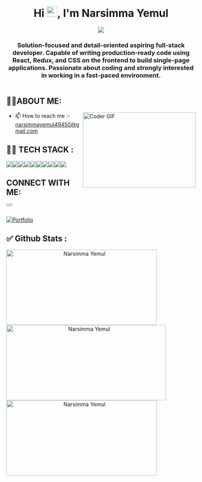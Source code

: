 <h1 align="center">Hi <img src="https://media.giphy.com/media/hvRJCLFzcasrR4ia7z/giphy.gif" width="28">, I'm Narsimma Yemul</h1>
<p align="center">
  <img src="https://readme-typing-svg.herokuapp.com/?lines=MERN+Stack+Developer&color=F77F18&center=true&width=500&height=40"/>
</p>

<h3 align="center">Solution-focused and detail-oriented aspiring full-stack developer. Capable of writing production-ready code using React, Redux, and CSS on the frontend to build single-page applications. Passionate about coding and strongly interested in working in a fast-paced environment.</h3>

<p align="left"> <img src="https://komarev.com/ghpvc/?username={}  &label=Profile%20views&color=red&style=for-the-badge" alt="" /> </p>

## 👨‍💻ABOUT ME: 
<img align="right" alt="Coder GIF" height=200 width=300 src="https://cdn.dribbble.com/users/14374/screenshots/3153764/media/08149640c0762f4fe83af0e15378d5bc.gif" />


<!--- - 💬 Ask me about Web Development --->

- 📫 How to reach me :-  narsimmayemul49450@gmail.com

<!--- - 📄 Know about my experiences &nbsp; <a href="https://drive.google.com/file/d/1V6YjI9ekR3lIPcNDnVtJZhJCa14Nfmer/view?usp=sharing" target="blank"><img align="center" src="https://img.shields.io/badge/-Resume-orange?style=for-the-badge" alt="" /></a> --->

## 👨‍💻 TECH STACK :

<div align="center" style="display: flex; flex-wrap: wrap;">
<img src="https://img.shields.io/badge/react-%2320232a.svg?style=for-the-badge&logo=react&logoColor=%2361DAFB" />
<img src="https://img.shields.io/badge/React_Router-CA4245?style=for-the-badge&logo=react-router&logoColor=white" />
<img src="https://img.shields.io/badge/redux-%23593d88.svg?style=for-the-badge&logo=redux&logoColor=white" />
<img src="https://img.shields.io/badge/HTML5-E34F26?style=for-the-badge&logo=html5&logoColor=white" />
<img src="https://img.shields.io/badge/CSS3-1572B6?style=for-the-badge&logo=css3&logoColor=white" />
<img src="https://img.shields.io/badge/JavaScript-323330?style=for-the-badge&logo=javascript&logoColor=F7DF1E" />
<img src="https://img.shields.io/badge/java-%23ED8B00.svg?style=for-the-badge&logo=java&logoColor=white" />
<img src="https://img.shields.io/badge/npm-CB3837?style=for-the-badge&logo=npm&logoColor=white" />
<img src="https://img.shields.io/badge/GitHub-100000?style=for-the-badge&logo=github&logoColor=white" />
<img src="https://img.shields.io/badge/GIT-E44C30?style=for-the-badge&logo=git&logoColor=white" />
</div>


## CONNECT WITH ME:

<p>
<button><a href="https://65746bdcce777565cedb55f9--verdant-chimera-94ff1a.netlify.app/" target="https://65746bdcce777565cedb55f9--verdant-chimera-94ff1a.netlify.app/"></a></button>
</p>


<p align="left">
<a href="https://www.linkedin.com/in/narsimma-yemul-7653781b5/" target="https://www.linkedin.com/in/narsimma-yemul-7653781b5/"><img align="center" src="https://img.shields.io/badge/-LinkedIn-0e76a8?style=for-the-badge&logo=Linkedin&logoColor=white" alt="" /></a>
</p>

<p align="left">
<a href="https://narsimmayemul.github.io/" target="https://narsimmayemul.github.io/"><img align="center" src="https://images.pexels.com/photos/14936128/pexels-photo-14936128.jpeg?cs=srgb&dl=pexels-ann-h-14936128.jpg&fm=jpg" alt="Portfolio" /></a>
</p>

## ✅ Github Stats :

<div align="center" style="display: flex; flex-wrap: wrap;">

<img width="400px" height="200px" align="center" src="https://github-readme-stats.vercel.app/api?username=Narsimmayemul&theme=neon&border_radius=2.7&show_icons=true" alt="Narsimma Yemul" />
  
<img width="425px" height="200px" align="center" src="https://github-readme-streak-stats.herokuapp.com/?user=Narsimmayemul&theme=neon&border_radius=2.7&date_format=M%20j%5B%2C%20Y%5D" alt="Narsimma Yemul" />
  
<img width="400px" height="200px" align="center" src="https://github-readme-stats.vercel.app/api/top-langs/?username=Narsimmayemul&theme=neon&border_radius=2.7" alt="Narsimma Yemul" />
  
</div>


<!---- 👋 Hi, I’m @Narsimmayemul
- 👀 I’m interested in ...
- 🌱 I’m currently learning ...
- 💞 I’m looking to collaborate on ...
- 📫 How to reach me ... --->


<!---
Narsimmayemul/Narsimmayemul is a ✨ special ✨ repository because its `README.md` (this file) appears on your GitHub profile.
You can click the Preview link to take a look at your changes.
--->
